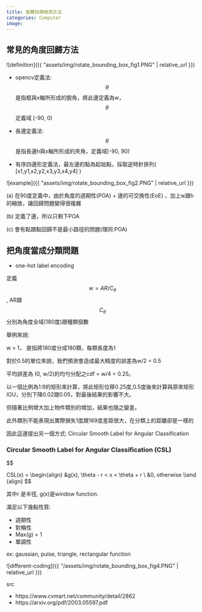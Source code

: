 ```yaml
---
title: 旋轉目標檢測方法
categories: Computer
image: 
---
```



## 常見的角度回歸方法



![definition]({{ "assets/img/rotate_bounding_box_fig1.PNG" | relative_url }})

- opencv定義法: $$\theta$$ 是指框與x軸所形成的銳角，將此邊定義為w，$$\theta$$ 定義域 [-90, 0)

- 長邊定義法: $$\theta$$ 是指長邊h與x軸所形成的夾角，定義域[-90, 90)

- 有序四邊形定義法，最左邊的點為起始點，採取逆時針排列( [x1,y1,x2,y2,x3,y3,x4,y4] )

![example]({{ "assets/img/rotate_bounding_box_fig2.PNG" | relative_url }})

(a) 在90度定義中，由於角度的週期性(POA) + 邊的可交換性(EoE) ，加上w跟h的縮放，讓回歸問題變得很複雜

(b) 定義了邊，所以只剩下POA

(c) 會有點跟點回歸不是最小路徑的問題(理同:POA)


## 把角度當成分類問題

- one-hot label encoding

定義 $$w = AR/C_{\theta}$$ , AR跟 $$C_{\theta}$$ 分別為角度全域(180度)跟種類個數

舉例來說: 

w = 1， 是指將180度分成180類，每類長度為1

對於0.5的單位來說，我們預測會造成最大精度的誤差為w/2 = 0.5

平均誤差為 (0, w/2)的均勻分配之cdf = w/4 = 0.25。

以一個比例為1:9的矩形來計算，將此矩形位移0.25度,0.5度後來計算與原來矩形IOU，分別下降0.02跟0.05，對最後結果的影響不大。

但隨著比例增大加上物件類別的增加，結果也隨之變差。

此外類別不能表現出實際損失1度跟169度差距很大，在分類上的距離卻是一樣的


因此這邊提出另一個方式: Circular Smooth Label for Angular Classification

### Circular Smooth Label for Angular Classification (CSL)



<div class="cmath"> $$ 

CSL(x) =
      \begin{align}
        &g(x), \theta - r < x < \theta + r \\
        &0, otherwise     \\\end {align}
$$</div>




其中r 是半徑, g(x)是window function. 

滿足以下幾點性質:

- 週期性
- 對稱性
- Max(g) = 1
- 單調性

ex: gaussian, pulse, triangle, rectangular function


![different-coding]({{ "/assets/img/rotate_bounding_box_fig4.PNG" | relative_url }})


<div>
  src
  <ul>
    <li> https://www.cvmart.net/community/detail/2862 </li>
    <li> https://arxiv.org/pdf/2003.05597.pdf </li>
  </ul>
</div>


<script id="MathJax-script"  src="{{site.baseurl}}/js/math/math.js"></script>
<script id="MathJax-script1"  src="{{site.baseurl}}/js/math/MathJax.js"></script>
<script id="MathJax-script2"  src="{{site.baseurl}}/js/math/MathMenu.js"></script>
<script id="MathJax-script3"  src="{{site.baseurl}}/js/math/MathZoom.js"></script>

<script> 
		var elements = document.getElementsByClassName('MathJax');

		for (var i = 0; i < elements.length; i++) {
		var element = elements[i];
		element.style.fontSize = "100%";
		}
</script>


<style>

img {
	max-width: 100%;
}



header ul li{
    box-sizing: border-box;
    padding: 0;
}
</style>

